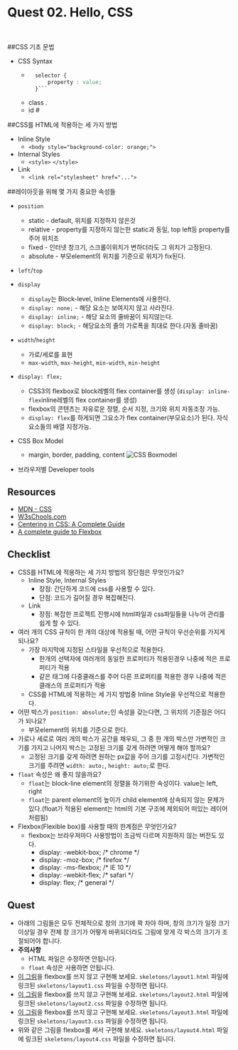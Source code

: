 # Quest 02. Hello, CSS
<br>

##CSS 기초 문법
* CSS Syntax
	* ```CSS
		selector { 
			property : value;
		}```
	* class .
	* id #

##CSS를 HTML에 적용하는 세 가지 방법
* Inline Style 
  * `<body style="background-color: orange;">`
* Internal Styles 
  * `<style>` `</style>` 
* Link 
  * `<link rel="stylesheet" href="...">`

##레이아웃을 위해 몇 가지 중요한 속성들
  * `position`
    * static - default, 위치를 지정하지 않은것
    * relative - property를 지정하지 않는한 static과 동일, top left등 property를 주어 위치조
    * fixed - 인터넷 창크기, 스크롤이위치가 변하더라도 그 위치가 고정된다.
    * absolute - 부모element의 위치를 기준으로 위치가 fix된다. 
  * `left`/`top`
  * `display`
	  * `display`는 Block-level, Inline Elements에 사용한다.
	  * `display: none;` - 해당 요소는 보여지지 않고 사라진다.
	  * `display: inline;` - 해당 요소의 줄바꿈이 되지않는다.
      * `display: block;` - 해당요소의 줄의 가로폭을 최대로 한다.(자동 줄바꿈)
      
  * `width`/`height`
	  * 가로/세로를 표현
	  * `max-width`, `max-height`, `min-width`, `min-height`
  * `display: flex;`
	  * CSS3의 flexbox로 block레벨의 flex container를 생성 (`display: inline-flex`inline레벨의 flex container를 생성)
	  * flexbox의 콘텐츠는 자유로운 정렬, 순서 지정, 크기와 위치 자동조정 가능.
      * `display: flex`를 하게되면 그요소가 flex container(부모요소)가 된다. 자식요소들의 배열 지정가능.

  * CSS Box Model
	  * margin, border, padding, content
![CSS Boxmodel](http://postfiles3.naver.net/20151113_2/kyuchang90_1447406426196U5jn8_PNG/%BD%BA%C5%A9%B8%B0%BC%A6_2015-11-13_%BF%C0%C8%C4_6.19.20.png?type=w2)

* 브라우저별 Developer tools

## Resources
* [MDN - CSS](https://developer.mozilla.org/ko/docs/Web/CSS)
* [W3sChools.com](http://www.w3schools.com/css/default.asp)
* [Centering in CSS: A Complete Guide](https://css-tricks.com/centering-css-complete-guide/)
* [A complete guide to Flexbox](https://css-tricks.com/snippets/css/a-guide-to-flexbox/)

## Checklist
* CSS를 HTML에 적용하는 세 가지 방법의 장단점은 무엇인가요?
	* Inline Style, Internal Styles
		* 장점: 간단하게 코드에 css를 사용할 수 있다.
		* 단점: 코드가 길어질 경우 복잡해진다. 
 	* Link 
	 	* 장점: 복잡한 프로젝트 진행시에 html파일과 css파일들을 나누어 관리를 쉽게 할 수 있다.
* 여러 개의 CSS 규칙이 한 개의 대상에 적용될 때, 어떤 규칙이 우선순위를 가지게 되나요?
	* 가장 마지막에 지정된 스타일을 우선적으로 적용한다.
		* 한개의 선택자에 여러개의 동일한 프로퍼티가 적용된경우 나중에 적은 프로퍼티가 적용
		* 같은 태그에 다중클래스를 주어 다른 프로퍼티를 적용한 경우 나중에 적은 클래스의 프로퍼티가  적용
	* CSS를 HTML에 적용하는 세 가지 방법중 Inline Style을 우선적으로 적용한다.
* 어떤 박스가 `position: absolute;`인 속성을 갖는다면, 그 위치의 기준점은 어디가 되나요?
	* 부모element의 위치를 기준으로 한다.
* 가로나 세로로 여러 개의 박스가 공간을 채우되, 그 중 한 개의 박스만 가변적인 크기를 가지고 나머지 박스는 고정된 크기를 갖게 하려면 어떻게 해야 할까요?
	* 고정된 크기를 갖게 하려면 원하는 px값을 주어 크기를 고정시킨다. 가변적인 크기를 주려면 `width: auto;`, `height: auto;`로 한다. 
* `float` 속성은 왜 좋지 않을까요?
	* `float`는 block-line element의 정렬을 하기위한 속성이다. value는 left, right
	* `float`는 parent element의 높이가 child element에 상속되지 않는 문제가 있다.(float가 적용된 element는 html의 기본 구조에 제외되어 떠있는 레이어 처럼됨)
* Flexbox(Flexible box)를 사용할 때의 한계점은 무엇인가요?
    * flexbox는 브라우져마다 사용방법이 조금씩 다르며 지원하지 않는 버전도 있다.
        * display: -webkit-box;  /* chrome */
        * display: -moz-box;   /* firefox */
        * display: -ms-flexbox;   /* IE 10 */
        * display: -webkit-flex;   /* safari */
        * display: flex;   /* general */


## Quest
* 아래의 그림들은 모두 전체적으로 창의 크기에 꽉 차야 하며, 창의 크기가 일정 크기 이상일 경우 전체 창 크기가 어떻게 바뀌되더라도 그림에 맞게 각 박스의 크기가 조절되어야 합니다.
* **주의사항**
  * HTML 파일은 수정하면 안됩니다.
  * `float` 속성은 사용하면 안됩니다.
* [이 그림](layout1.png)을 flexbox를 쓰지 않고 구현해 보세요. `skeletons/layout1.html` 파일에 링크된 `skeletons/layout1.css` 파일을 수정하면 됩니다.
* [이 그림](layout2.png)을 flexbox를 쓰지 않고 구현해 보세요. `skeletons/layout2.html` 파일에 링크된 `skeletons/layout2.css` 파일을 수정하면 됩니다.
* [이 그림](layout3.png)을 flexbox를 쓰지 않고 구현해 보세요. `skeletons/layout3.html` 파일에 링크된 `skeletons/layout3.css` 파일을 수정하면 됩니다.
* 위와 같은 그림을 flexbox를 써서 구현해 보세요. `skeletons/layout4.html` 파일에 링크된 `skeletons/layout4.css` 파일을 수정하면 됩니다.
